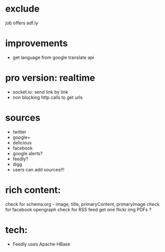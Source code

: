 

exclude
======
job offers
adf.ly



improvements
===========
- get language from google translate api




pro version: realtime
=====================
- socket.io: send link by link
- non blocking http calls to get urls




sources
=======
- twitter
- google+
- delicious
- facebook
- google alerts?
- feedly?
- digg
- users can add sources!!!



rich content:
=============
check for schema.org - image, title, primaryContent, primaryImage
check for facebook opengraph
check for RSS feed
get one flickr img
PDFs ?



tech:
=====
- Feedly uses Apache HBase
